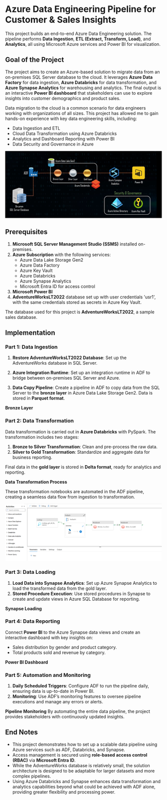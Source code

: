 # Azure Data Engineering Pipeline for Customer & Sales Insights

This project builds an end-to-end Azure Data Engineering solution. The pipeline performs **Data Ingestion**, **ETL (Extract, Transform, Load)**, and **Analytics**, all using Microsoft Azure services and Power BI for visualization.

## Goal of the Project

The project aims to create an Azure-based solution to migrate data from an on-premises SQL Server database to the cloud. It leverages **Azure Data Factory** for data ingestion, **Azure Databricks** for data transformation, and **Azure Synapse Analytics** for warehousing and analytics. The final output is an interactive **Power BI dashboard** that stakeholders can use to explore insights into customer demographics and product sales.

Data migration to the cloud is a common scenario for data engineers working with organizations of all sizes. This project has allowed me to gain hands-on experience with key data engineering skills, including:

* Data Ingestion and ETL
* Cloud Data Transformation using Azure Databricks
* Analytics and Dashboard Reporting with Power BI
* Data Security and Governance in Azure

![Solution Architecture Diagram](https://github.com/Dipanjan9/Azure-Data-Pipeline-for-Customer-Sales-Insights/blob/main/images/architecture.PNG)

## Prerequisites

1. **Microsoft SQL Server Management Studio (SSMS)** installed on-premises.
2. **Azure Subscription** with the following services:
   * Azure Data Lake Storage Gen2
   * Azure Data Factory
   * Azure Key Vault
   * Azure Databricks
   * Azure Synapse Analytics
   * Microsoft Entra ID for access control
3. **Microsoft Power BI**
4. **AdventureWorksLT2022** database set up with user credentials 'usr1', with the same credentials stored as secrets in Azure Key Vault.

The database used for this project is **AdventureWorksLT2022**, a sample sales database.

## Implementation

### Part 1: Data Ingestion

1. **Restore AdventureWorksLT2022 Database**: Set up the AdventureWorks database in SQL Server.

2. **Azure Integration Runtime**: Set up an integration runtime in ADF to bridge between on-premises SQL Server and Azure.
3. **Data Copy Pipeline**: Create a pipeline in ADF to copy data from the SQL Server to the **bronze layer** in Azure Data Lake Storage Gen2. Data is stored in **Parquet format**.

**Bronze Layer**
### Part 2: Data Transformation

Data transformation is carried out in **Azure Databricks** with PySpark. The transformation includes two stages:

1. **Bronze to Silver Transformation**: Clean and pre-process the raw data.
2. **Silver to Gold Transformation**: Standardize and aggregate data for business reporting.

Final data in the **gold layer** is stored in **Delta format**, ready for analytics and reporting.

**Data Transformation Process**

These transformation notebooks are automated in the ADF pipeline, creating a seamless data flow from ingestion to transformation.

![ADF Pipeline Integration](https://github.com/Dipanjan9/Azure-Data-Pipeline-for-Customer-Sales-Insights/blob/main/images/1.PNG)

### Part 3: Data Loading

1. **Load Data into Synapse Analytics**: Set up Azure Synapse Analytics to load the transformed data from the gold layer.
2. **Stored Procedure Execution**: Use stored procedures in Synapse to create and update views in Azure SQL Database for reporting.

**Synapse Loading**

### Part 4: Data Reporting

Connect **Power BI** to the Azure Synapse data views and create an interactive dashboard with key insights on:

* Sales distribution by gender and product category.
* Total products sold and revenue by category.

**Power BI Dashboard**

### Part 5: Automation and Monitoring

1. **Daily Scheduled Triggers**: Configure ADF to run the pipeline daily, ensuring data is up-to-date in Power BI.
2. **Monitoring**: Use ADF’s monitoring features to oversee pipeline executions and manage any errors or alerts.

**Pipeline Monitoring**
By automating the entire data pipeline, the project provides stakeholders with continuously updated insights.

## End Notes

* This project demonstrates how to set up a scalable data pipeline using Azure services such as ADF, Databricks, and Synapse.
* Access management is secured using **role-based access control (RBAC)** via **Microsoft Entra ID**.
* While the AdventureWorks database is relatively small, the solution architecture is designed to be adaptable for larger datasets and more complex pipelines.
* Using Azure Databricks and Synapse enhances data transformation and analytics capabilities beyond what could be achieved with ADF alone, providing greater flexibility and processing power.
